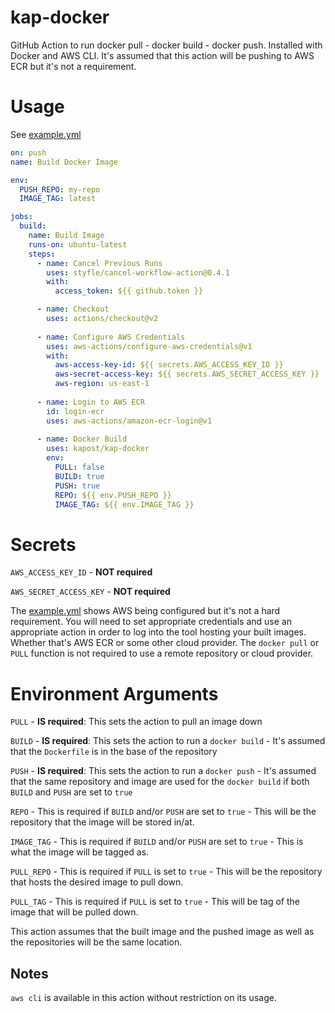# kap-docker
GitHub Action to run docker pull - docker build - docker push. Installed with Docker and AWS CLI. It's assumed that this action will be pushing to AWS ECR but it's not a requirement.

# Usage
See [example.yml](.github/workflows/example.yml)

```yaml
on: push
name: Build Docker Image

env:
  PUSH_REPO: my-repo
  IMAGE_TAG: latest

jobs:
  build:
    name: Build Image
    runs-on: ubuntu-latest
    steps:
      - name: Cancel Previous Runs
        uses: styfle/cancel-workflow-action@0.4.1
        with:
          access_token: ${{ github.token }}

      - name: Checkout
        uses: actions/checkout@v2
    
      - name: Configure AWS Credentials
        uses: aws-actions/configure-aws-credentials@v1
        with:
          aws-access-key-id: ${{ secrets.AWS_ACCESS_KEY_ID }}
          aws-secret-access-key: ${{ secrets.AWS_SECRET_ACCESS_KEY }}
          aws-region: us-east-1
      
      - name: Login to AWS ECR
        id: login-ecr
        uses: aws-actions/amazon-ecr-login@v1
      
      - name: Docker Build
        uses: kapost/kap-docker
        env:
          PULL: false
          BUILD: true
          PUSH: true
          REPO: ${{ env.PUSH_REPO }}
          IMAGE_TAG: ${{ env.IMAGE_TAG }}
```
# Secrets
`AWS_ACCESS_KEY_ID` - **NOT required**

`AWS_SECRET_ACCESS_KEY` - **NOT required** 

The [example.yml](.github/workflows/example.yml) shows AWS being configured but it's not a hard requirement. You will need to set appropriate credentials and use an appropriate action in order to log into the tool hosting your built images. Whether that's AWS ECR or some other cloud provider. The `docker pull` or `PULL` function is not required to use a remote repository or cloud provider. 

# Environment Arguments
`PULL` - **IS required**: This sets the action to pull an image down

`BUILD` - **IS required**: This sets the action to run a `docker build` - It's assumed that the `Dockerfile` is in the base of the repository

`PUSH` - **IS required**: This sets the action to run a `docker push` - It's assumed that the same repository and image are used for the `docker build` if both `BUILD` and `PUSH` are set to `true`

`REPO` - This is required if `BUILD` and/or `PUSH` are set to `true` - This will be the repository that the image will be stored in/at.

`IMAGE_TAG` - This is required if `BUILD` and/or `PUSH` are set to `true` - This is what the image will be tagged as.

`PULL_REPO` - This is required if `PULL` is set to `true` - This will be the repository that hosts the desired image to pull down.

`PULL_TAG` - This is required if `PULL` is set to `true` - This will be tag of the image that will be pulled down.

This action assumes that the built image and the pushed image as well as the repositories will be the same location.

## Notes
`aws cli` is available in this action without restriction on its usage.